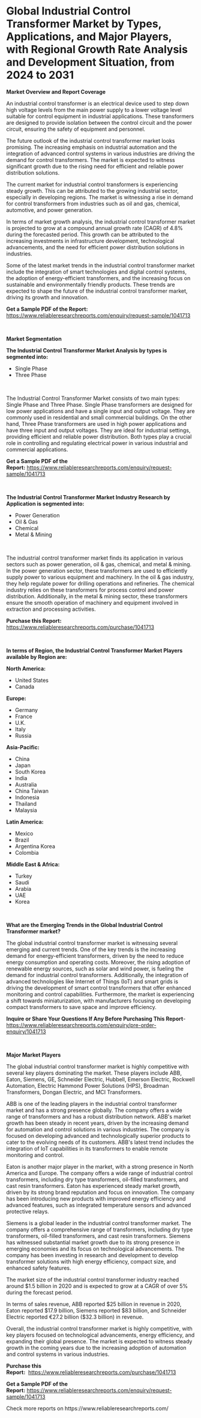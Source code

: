 <p><h1>Global Industrial Control Transformer Market by Types, Applications, and Major Players, with Regional Growth Rate Analysis and Development Situation, from 2024 to 2031</h1></p><p><strong>Market Overview and Report Coverage</strong></p>
<p><p>An industrial control transformer is an electrical device used to step down high voltage levels from the main power supply to a lower voltage level suitable for control equipment in industrial applications. These transformers are designed to provide isolation between the control circuit and the power circuit, ensuring the safety of equipment and personnel.</p><p>The future outlook of the industrial control transformer market looks promising. The increasing emphasis on industrial automation and the integration of advanced control systems in various industries are driving the demand for control transformers. The market is expected to witness significant growth due to the rising need for efficient and reliable power distribution solutions.</p><p>The current market for industrial control transformers is experiencing steady growth. This can be attributed to the growing industrial sector, especially in developing regions. The market is witnessing a rise in demand for control transformers from industries such as oil and gas, chemical, automotive, and power generation.</p><p>In terms of market growth analysis, the industrial control transformer market is projected to grow at a compound annual growth rate (CAGR) of 4.8% during the forecasted period. This growth can be attributed to the increasing investments in infrastructure development, technological advancements, and the need for efficient power distribution solutions in industries. </p><p>Some of the latest market trends in the industrial control transformer market include the integration of smart technologies and digital control systems, the adoption of energy-efficient transformers, and the increasing focus on sustainable and environmentally friendly products. These trends are expected to shape the future of the industrial control transformer market, driving its growth and innovation.</p></p>
<p><strong>Get a Sample PDF of the Report:</strong> <a href="https://www.reliableresearchreports.com/enquiry/request-sample/1041713">https://www.reliableresearchreports.com/enquiry/request-sample/1041713</a></p>
<p>&nbsp;</p>
<p><strong>Market Segmentation</strong></p>
<p><strong>The Industrial Control Transformer Market Analysis by types is segmented into:</strong></p>
<p><ul><li>Single Phase</li><li>Three Phase</li></ul></p>
<p>&nbsp;</p>
<p><p>The Industrial Control Transformer Market consists of two main types: Single Phase and Three Phase. Single Phase transformers are designed for low power applications and have a single input and output voltage. They are commonly used in residential and small commercial buildings. On the other hand, Three Phase transformers are used in high power applications and have three input and output voltages. They are ideal for industrial settings, providing efficient and reliable power distribution. Both types play a crucial role in controlling and regulating electrical power in various industrial and commercial applications.</p></p>
<p><strong>Get a Sample PDF of the Report:</strong>&nbsp;<a href="https://www.reliableresearchreports.com/enquiry/request-sample/1041713">https://www.reliableresearchreports.com/enquiry/request-sample/1041713</a></p>
<p>&nbsp;</p>
<p><strong>The Industrial Control Transformer Market Industry Research by Application is segmented into:</strong></p>
<p><ul><li>Power Generation</li><li>Oil & Gas</li><li>Chemical</li><li>Metal & Mining</li></ul></p>
<p>&nbsp;</p>
<p><p>The industrial control transformer market finds its application in various sectors such as power generation, oil & gas, chemical, and metal & mining. In the power generation sector, these transformers are used to efficiently supply power to various equipment and machinery. In the oil & gas industry, they help regulate power for drilling operations and refineries. The chemical industry relies on these transformers for process control and power distribution. Additionally, in the metal & mining sector, these transformers ensure the smooth operation of machinery and equipment involved in extraction and processing activities.</p></p>
<p><strong>Purchase this Report:</strong>&nbsp; <a href="https://www.reliableresearchreports.com/purchase/1041713">https://www.reliableresearchreports.com/purchase/1041713</a></p>
<p>&nbsp;</p>
<p><strong>In terms of Region, the Industrial Control Transformer Market Players available by Region are:</strong></p>
<p>
    <p> <strong> North America: </strong>
        <ul>
            <li>United States</li>
            <li>Canada</li>
        </ul>
        </p> 
    <p> <strong> Europe: </strong>
        <ul>
            <li>Germany</li>
            <li>France</li>
            <li>U.K.</li>
            <li>Italy</li>
            <li>Russia</li>
        </ul>
        </p> 
    <p> <strong> Asia-Pacific: </strong>
        <ul>
            <li>China</li>
            <li>Japan</li>
            <li>South Korea</li>
            <li>India</li>
            <li>Australia</li>
            <li>China Taiwan</li>
            <li>Indonesia</li>
            <li>Thailand</li>
            <li>Malaysia</li>
        </ul>
        </p> 
    <p> <strong> Latin America: </strong>
        <ul>
            <li>Mexico</li>
            <li>Brazil</li>
            <li>Argentina Korea</li>
            <li>Colombia</li>
        </ul>
        </p> 
    <p> <strong> Middle East & Africa: </strong>
        <ul>
            <li>Turkey</li>
            <li>Saudi</li>
            <li>Arabia</li>
            <li>UAE</li>
            <li>Korea</li>
        </ul>
    </p>
    </p>
<p>&nbsp;</p>
<p><strong>What are the Emerging Trends in the Global Industrial Control Transformer market?</strong></p>
<p><p>The global industrial control transformer market is witnessing several emerging and current trends. One of the key trends is the increasing demand for energy-efficient transformers, driven by the need to reduce energy consumption and operating costs. Moreover, the rising adoption of renewable energy sources, such as solar and wind power, is fueling the demand for industrial control transformers. Additionally, the integration of advanced technologies like Internet of Things (IoT) and smart grids is driving the development of smart control transformers that offer enhanced monitoring and control capabilities. Furthermore, the market is experiencing a shift towards miniaturization, with manufacturers focusing on developing compact transformers to save space and improve efficiency.</p></p>
<p><strong>Inquire or Share Your Questions If Any Before Purchasing This Report</strong>- <a href="https://www.reliableresearchreports.com/enquiry/pre-order-enquiry/1041713">https://www.reliableresearchreports.com/enquiry/pre-order-enquiry/1041713</a></p>
<p>&nbsp;</p>
<p><strong>Major Market Players</strong></p>
<p><p>The global industrial control transformer market is highly competitive with several key players dominating the market. These players include ABB, Eaton, Siemens, GE, Schneider Electric, Hubbell, Emerson Electric, Rockwell Automation, Electric Hammond Power Solutions (HPS), Broadman Transformers, Dongan Electric, and MCI Transformers. </p><p>ABB is one of the leading players in the industrial control transformer market and has a strong presence globally. The company offers a wide range of transformers and has a robust distribution network. ABB's market growth has been steady in recent years, driven by the increasing demand for automation and control solutions in various industries. The company is focused on developing advanced and technologically superior products to cater to the evolving needs of its customers. ABB's latest trend includes the integration of IoT capabilities in its transformers to enable remote monitoring and control.</p><p>Eaton is another major player in the market, with a strong presence in North America and Europe. The company offers a wide range of industrial control transformers, including dry type transformers, oil-filled transformers, and cast resin transformers. Eaton has experienced steady market growth, driven by its strong brand reputation and focus on innovation. The company has been introducing new products with improved energy efficiency and advanced features, such as integrated temperature sensors and advanced protective relays.</p><p>Siemens is a global leader in the industrial control transformer market. The company offers a comprehensive range of transformers, including dry type transformers, oil-filled transformers, and cast resin transformers. Siemens has witnessed substantial market growth due to its strong presence in emerging economies and its focus on technological advancements. The company has been investing in research and development to develop transformer solutions with high energy efficiency, compact size, and enhanced safety features.</p><p>The market size of the industrial control transformer industry reached around $1.5 billion in 2020 and is expected to grow at a CAGR of over 5% during the forecast period.</p><p>In terms of sales revenue, ABB reported $25 billion in revenue in 2020, Eaton reported $17.9 billion, Siemens reported $83 billion, and Schneider Electric reported €27.2 billion ($32.3 billion) in revenue.</p><p>Overall, the industrial control transformer market is highly competitive, with key players focused on technological advancements, energy efficiency, and expanding their global presence. The market is expected to witness steady growth in the coming years due to the increasing adoption of automation and control systems in various industries.</p></p>
<p><strong>Purchase this Report:</strong>&nbsp;&nbsp;<a href="https://www.reliableresearchreports.com/purchase/1041713">https://www.reliableresearchreports.com/purchase/1041713</a></p>
<p></p>
<p><strong>Get a Sample PDF of the Report:</strong>&nbsp;<a href="https://www.reliableresearchreports.com/enquiry/request-sample/1041713">https://www.reliableresearchreports.com/enquiry/request-sample/1041713</a></p>
<p>Check more reports on https://www.reliableresearchreports.com/</p>